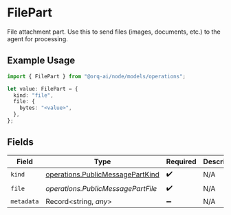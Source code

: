 # FilePart

File attachment part. Use this to send files (images, documents, etc.) to the agent for processing.

## Example Usage

```typescript
import { FilePart } from "@orq-ai/node/models/operations";

let value: FilePart = {
  kind: "file",
  file: {
    bytes: "<value>",
  },
};
```

## Fields

| Field                                                                                | Type                                                                                 | Required                                                                             | Description                                                                          |
| ------------------------------------------------------------------------------------ | ------------------------------------------------------------------------------------ | ------------------------------------------------------------------------------------ | ------------------------------------------------------------------------------------ |
| `kind`                                                                               | [operations.PublicMessagePartKind](../../models/operations/publicmessagepartkind.md) | :heavy_check_mark:                                                                   | N/A                                                                                  |
| `file`                                                                               | *operations.PublicMessagePartFile*                                                   | :heavy_check_mark:                                                                   | N/A                                                                                  |
| `metadata`                                                                           | Record<string, *any*>                                                                | :heavy_minus_sign:                                                                   | N/A                                                                                  |